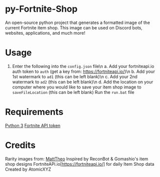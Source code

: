 # py-Fortnite-Shop
An open-source python project that generates a formatted image of the current Fortnite item shop.
This image can be used on Discord bots, websites, applications, and much more!

# Usage
1. Enter the following into the `config.json` file\n
  a. Add your fortniteapi.io auth token to `auth` (get a key from: https://fortniteapi.io/)\n
  b. Add your 1st watermark to `ad1` (this can be left blank)\n
  c. Add your 2nd watermark to `ad2` (this can be left blank)\n
  d. Add the location on your computer where you would like to save your item shop image to `saveFileLocation` (this can be left blank)
Run the `run.bat` file

# Requirements
[Python 3](https://www.python.org/downloads/)
[Fortnite API token](https://fortniteapi.io/)

# Credits
Rarity images from: [MattTheo](https://twitter.com/MattTheo_)
Inspired by ReconBot & Gomashio's item shop designs
FortniteAPi.io[https://fortniteapi.io/] for daily Item Shop data
Created by AtomicXYZ
